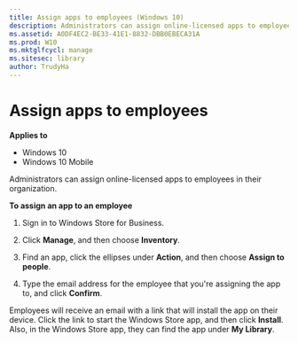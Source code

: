 ```yaml
---
title: Assign apps to employees (Windows 10)
description: Administrators can assign online-licensed apps to employees in their organization.
ms.assetid: A0DF4EC2-BE33-41E1-8832-DBB0EBECA31A
ms.prod: W10
ms.mktglfcycl: manage
ms.sitesec: library
author: TrudyHa
---
```


# Assign apps to employees


**Applies to**

-   Windows 10
-   Windows 10 Mobile

Administrators can assign online-licensed apps to employees in their organization.

**To assign an app to an employee**

1.  Sign in to Windows Store for Business.

2.  Click **Manage**, and then choose **Inventory**.

3.  Find an app, click the ellipses under **Action**, and then choose **Assign to people**.

4.  Type the email address for the employee that you're assigning the app to, and click **Confirm**.

Employees will receive an email with a link that will install the app on their device. Click the link to start the Windows Store app, and then click **Install**. Also, in the Windows Store app, they can find the app under **My Library**.

 

 





